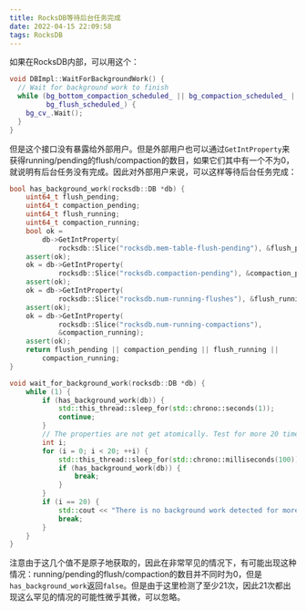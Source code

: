```yaml
---
title: RocksDB等待后台任务完成
date: 2022-04-15 22:09:58
tags: RocksDB
---
```


如果在RocksDB内部，可以用这个：

```cpp
void DBImpl::WaitForBackgroundWork() {
  // Wait for background work to finish
  while (bg_bottom_compaction_scheduled_ || bg_compaction_scheduled_ ||
         bg_flush_scheduled_) {
    bg_cv_.Wait();
  }
}
```

但是这个接口没有暴露给外部用户。但是外部用户也可以通过`GetIntProperty`来获得running/pending的flush/compaction的数目，如果它们其中有一个不为0，就说明有后台任务没有完成。因此对外部用户来说，可以这样等待后台任务完成：

```cpp
bool has_background_work(rocksdb::DB *db) {
	uint64_t flush_pending;
	uint64_t compaction_pending;
	uint64_t flush_running;
	uint64_t compaction_running;
	bool ok =
		db->GetIntProperty(
			rocksdb::Slice("rocksdb.mem-table-flush-pending"), &flush_pending);
	assert(ok);
	ok = db->GetIntProperty(
			rocksdb::Slice("rocksdb.compaction-pending"), &compaction_pending);
	assert(ok);
	ok = db->GetIntProperty(
			rocksdb::Slice("rocksdb.num-running-flushes"), &flush_running);
	assert(ok);
	ok = db->GetIntProperty(
			rocksdb::Slice("rocksdb.num-running-compactions"),
			&compaction_running);
	assert(ok);
	return flush_pending || compaction_pending || flush_running ||
		compaction_running;
}

void wait_for_background_work(rocksdb::DB *db) {
	while (1) {
		if (has_background_work(db)) {
			std::this_thread::sleep_for(std::chrono::seconds(1));
			continue;
		}
		// The properties are not get atomically. Test for more 20 times more.
		int i;
		for (i = 0; i < 20; ++i) {
			std::this_thread::sleep_for(std::chrono::milliseconds(100));
			if (has_background_work(db)) {
				break;
			}
		}
		if (i == 20) {
			std::cout << "There is no background work detected for more than 2 seconds. Exiting...\n";
			break;
		}
	}
}
```

注意由于这几个值不是原子地获取的，因此在非常罕见的情况下，有可能出现这种情况：running/pending的flush/compaction的数目并不同时为0，但是`has_background_work`返回`false`。但是由于这里检测了至少21次，因此21次都出现这么罕见的情况的可能性微乎其微，可以忽略。
